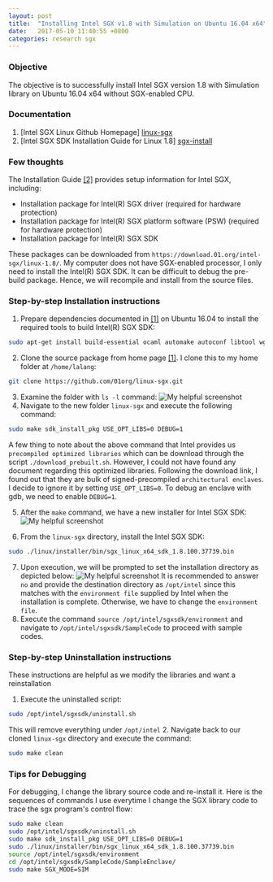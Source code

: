 ```yaml
---
layout: post
title:  "Installing Intel SGX v1.8 with Simulation on Ubuntu 16.04 x64"
date:   2017-05-10 11:40:55 +0800
categories: research sgx
---
```

### Objective
The objective is to successfully install Intel SGX version 1.8 with Simulation library on Ubuntu 16.04 x64 without SGX-enabled CPU.

### Documentation
1. [Intel SGX Linux Github Homepage] [linux-sgx]
2. [Intel SGX SDK Installation Guide for Linux 1.8] [sgx-install]


### Few thoughts
The Installation Guide [[2]][sgx-install] provides setup information for Intel SGX, including:
* Installation package for Intel(R) SGX driver (required for hardware protection)
* Installation package for Intel(R) SGX platform software (PSW) (required for hardware protection)
* Installation package for Intel(R) SGX SDK

These packages can be downloaded from `https://download.01.org/intel-sgx/linux-1.8/`. My computer does not have SGX-enabled processor, I only need to install the Intel(R) SGX SDK. It can be difficult to debug the pre-build package. Hence, we will recompile and install from the source files.
### Step-by-step Installation instructions

1. Prepare dependencies documented in [[1]][linux-sgx] on Ubuntu 16.04 to install the required tools to build Intel(R) SGX SDK:
```bash
sudo apt-get install build-essential ocaml automake autoconf libtool wget python
```
2. Clone the source package from home page [[1]][linux-sgx]. I clone this to my home folder at `/home/lalang`:
```bash
git clone https://github.com/01org/linux-sgx.git
```
3. Examine the folder with `ls -l` command:
![My helpful screenshot]({{site.url}}/images/ls.png)
4. Navigate to the new folder `linux-sgx` and execute the following command:
```bash
sudo make sdk_install_pkg USE_OPT_LIBS=0 DEBUG=1
```
A few thing to note about the above command that Intel provides us `precompiled optimized libraries` which can be download through the script `./download_prebuilt.sh`. However, I could not have found any document regarding this optimized libraries. Following the download link, I found out that they are bulk of signed-precompiled `architectural enclaves`. I decide to ignore it by setting `USE_OPT_LIBS=0`. To debug an enclave with gdb, we need to enable `DEBUG=1`.

5. After the `make` command, we have a new installer for Intel SGX SDK:
![My helpful screenshot]({{site.url}}/images/installer.png)

6. From the `linux-sgx` directory, install the Intel SGX SDK:
```bash
sudo ./linux/installer/bin/sgx_linux_x64_sdk_1.8.100.37739.bin
```
7. Upon execution, we will be prompted to set the installation directory as depicted below:
![My helpful screenshot]({{site.url}}/images/complete.png)
It is recommended to answer `no` and provide the destination directory as `/opt/intel` since this matches with the `environment file` supplied by Intel when the installation is complete. Otherwise, we have to change the `environment file`.
8. Execute the command ```source /opt/intel/sgxsdk/environment``` and navigate to `/opt/intel/sgxsdk/SampleCode` to proceed with sample codes.

### Step-by-step Uninstallation instructions
These instructions are helpful as we modify the libraries and want a reinstallation
1. Execute the uninstalled script:
```bash
sudo /opt/intel/sgxsdk/uninstall.sh
```
This will remove everything under `/opt/intel`
2. Navigate back to our cloned `linux-sgx` directory and execute the command:
```bash
sudo make clean
```

### Tips for Debugging
For debugging, I change the library source code and re-install it. Here is the sequences of commands I use everytime I change the SGX library code to trace the sgx program's control flow:
```bash
sudo make clean
sudo /opt/intel/sgxsdk/uninstall.sh
sudo make sdk_install_pkg USE_OPT_LIBS=0 DEBUG=1
sudo ./linux/installer/bin/sgx_linux_x64_sdk_1.8.100.37739.bin
source /opt/intel/sgxsdk/environment
cd /opt/intel/sgxsdk/SampleCode/SampleEnclave/
sudo make SGX_MODE=SIM
```
[linux-sgx]:https://github.com/01org/linux-sgx
[sgx-install]:https://download.01.org/intel-sgx/linux-1.8/docs/Intel_SGX_SDK_Installation_Guide_Linux_1.8_Open_Source.pdf
